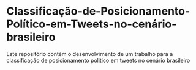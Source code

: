 # Classificação-de-Posicionamento-Político-em-Tweets-no-cenário-brasileiro
Este repositório contém o desenvolvimento de um trabalho para a classificação de posicionamento politico em tweets no cenário brasileiro
